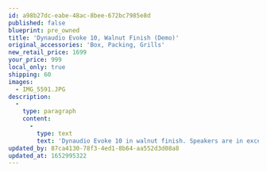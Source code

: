 ```yaml
---
id: a98b27dc-eabe-48ac-8bee-672bc7985e8d
published: false
blueprint: pre_owned
title: 'Dynaudio Evoke 10, Walnut Finish (Demo)'
original_accessories: 'Box, Packing, Grills'
new_retail_price: 1699
your_price: 999
local_only: true
shipping: 60
images:
  - IMG_5591.JPG
description:
  -
    type: paragraph
    content:
      -
        type: text
        text: 'Dynaudio Evoke 10 in walnut finish. Speakers are in excellent physical and functional condition with original boxes and packing. Sold as new for $1,699.00'
updated_by: 87ca4130-78f3-4ed1-8b64-aa552d3d08a8
updated_at: 1652995322
---
```

